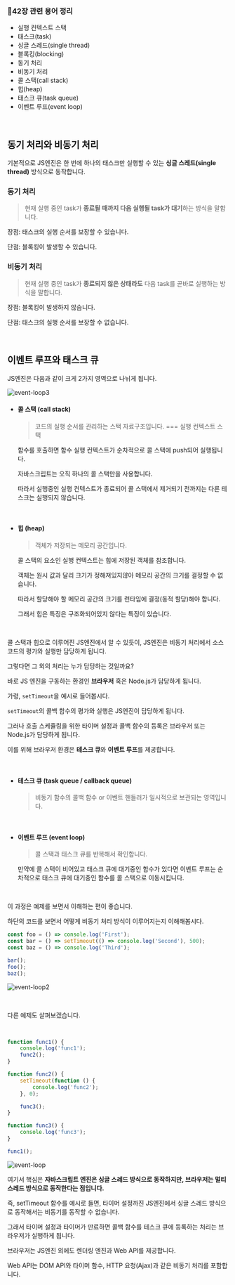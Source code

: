 ### 📌42장 관련 용어 정리

-   실행 컨텍스트 스택
-   태스크(task)
-   싱글 스레드(single thread)
-   블록킹(blocking)
-   동기 처리
-   비동기 처리
-   콜 스택(call stack)
-   힙(heap)
-   태스크 큐(task queue)
-   이벤트 루프(event loop)

<br>

## 동기 처리와 비동기 처리

기본적으로 JS엔진은 한 번에 하나의 태스크만 실행할 수 있는 **싱글 스레드(single thread)** 방식으로 동작합니다.

### 동기 처리

> 현재 실행 중인 task가 **종료될 때까지 다음 실행될 task가 대기**하는 방식을 말합니다.

장점: 태스크의 실행 순서를 보장할 수 있습니다.

단점: 블록킹이 발생할 수 있습니다.

### 비동기 처리

> 현재 실행 중인 task가 **종료되지 않은 상태라도** 다음 task를 곧바로 실행하는 방식을 말합니다.

장점: 블록킹이 발생하지 않습니다.

단점: 태스크의 실행 순서를 보장할 수 없습니다.

<br>

## 이벤트 루프와 태스크 큐

JS엔진은 다음과 같이 크게 2가지 영역으로 나뉘게 됩니다.

![event-loop3](https://user-images.githubusercontent.com/88475978/198018627-caedb12a-ef71-4739-ad88-cd11f8aa4d7d.gif)

-   #### 콜 스택 (call stack)

    > 코드의 실행 순서를 관리하는 스택 자료구조입니다. === 실행 컨텍스트 스택

    함수를 호출하면 함수 실행 컨텍스트가 순차적으로 콜 스택에 push되어 실행됩니다.

    자바스크립트는 오직 하나의 콜 스택만을 사용합니다.

    따라서 실행중인 실행 컨텍스트가 종료되어 콜 스택에서 제거되기 전까지는 다른 테스크는 실행되지 않습니다.

<br>

-   #### 힙 (heap)

    > 객체가 저장되는 메모리 공간입니다.

    콜 스택의 요소인 실행 컨텍스트는 힙에 저장된 객체를 참조합니다.

    객체는 원시 값과 달리 크기가 정해져있지않아 메모리 공간의 크기를 결정할 수 없습니다.

    따라서 할당해야 할 메모리 공간의 크기를 런타임에 결정(동적 할당)해야 합니다.

    그래서 힙은 특징은 구조화되어있지 않다는 특징이 있습니다.

<br>

콜 스택과 힙으로 이루어진 JS엔진에서 알 수 있듯이, JS엔진은 비동기 처리에서 소스코드의 평가와 실행만 담당하게 됩니다.

그렇다면 그 외의 처리는 누가 담당하는 것일까요?

바로 JS 엔진을 구동하는 환경인 **브라우저** 혹은 Node.js가 담당하게 됩니다.

가령, `setTimeout`을 예시로 들어봅시다.

`setTimeout`의 콜백 함수의 평가와 실행은 JS엔진이 담당하게 됩니다.

그러나 호출 스케쥴링을 위한 타이머 설정과 콜백 함수의 등록은 브라우저 또는 Node.js가 담당하게 됩니다.

이를 위해 브라우저 환경은 **테스크 큐**와 **이벤트 루프**를 제공합니다.

<br>

-   #### 테스크 큐 (task queue / callback queue)

    > 비동기 함수의 콜백 함수 or 이벤트 핸들러가 일시적으로 보관되는 영역입니다.

<br>

-   #### 이벤트 루프 (event loop)

    > 콜 스택과 태스크 큐를 반복해서 확인합니다.

    만약에 콜 스택이 비어있고 태스크 큐에 대기중인 함수가 있다면 이벤트 루프는 순차적으로 태스크 큐에 대기중인 함수를 콜 스택으로 이동시킵니다.

<br>

이 과정은 예제를 보면서 이해하는 편이 좋습니다.

하단의 코드를 보면서 어떻게 비동기 처리 방식이 이루어지는지 이해해봅시다.

```js
const foo = () => console.log('First');
const bar = () => setTimeout(() => console.log('Second'), 500);
const baz = () => console.log('Third');

bar();
foo();
baz();
```

![event-loop2](https://user-images.githubusercontent.com/88475978/198018645-592a4cf4-a4e0-4609-b321-725ea85fdf11.gif)

<br>

다른 예제도 살펴보겠습니다.

<br>

```js
function func1() {
    console.log('func1');
    func2();
}

function func2() {
    setTimeout(function () {
        console.log('func2');
    }, 0);

    func3();
}

function func3() {
    console.log('func3');
}

func1();
```

![event-loop](https://user-images.githubusercontent.com/88475978/198018652-672278da-7051-4a64-94a6-636cde2b29dc.gif)

여기서 핵심은 **자바스크립트 엔진은 싱글 스레드 방식으로 동작하지만, 브라우저는 멀티 스레드 방식으로 동작한다는 점입니다.**

즉, setTimeout 함수를 예시로 들면, 타이머 설정까진 JS엔진에서 싱글 스레드 방식으로 동작해서는 비동기를 동작할 수 없습니다.

그래서 타이머 설정과 타이머가 만료하면 콜백 함수를 테스크 큐에 등록하는 처리는 브라우저가 실행하게 됩니다.

브라우저는 JS엔진 외에도 렌더링 엔진과 Web API를 제공합니다.

Web API는 DOM API와 타이머 함수, HTTP 요청(Ajax)과 같은 비동기 처리를 포함합니다.
